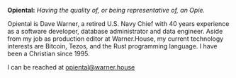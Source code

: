 **Opiental:** _Having the quality of, or being representative of, an Opie._

Opiental is Dave Warner, a retired U.S. Navy Chief with 40 years experience as a software developer, database administrator and data engineer. 
Aside from my job as production editor at Warner.House, my current technology interests are Bitcoin, Tezos, and the Rust programming language. I have been a Christian since 1995.

I can be reached at opiental@warner.house


<!---
opiental/opiental is a ✨ special ✨ repository because its `README.md` (this file) appears on your GitHub profile.
You can click the Preview link to take a look at your changes.
--->
